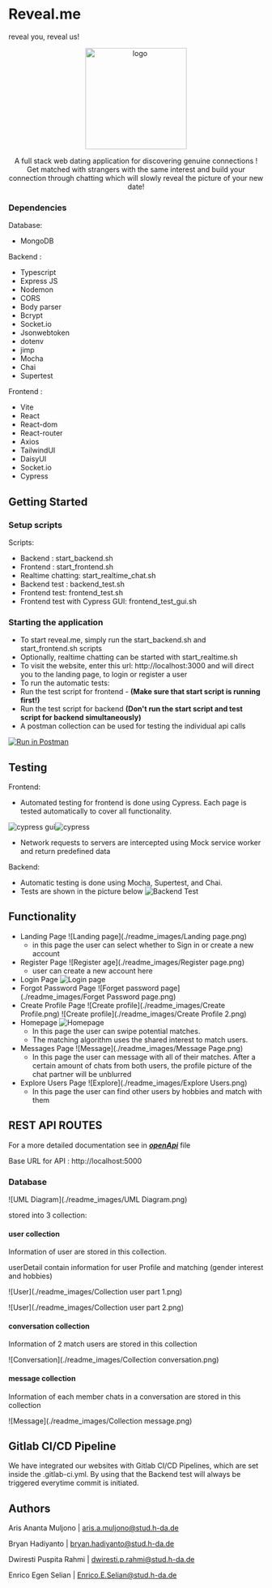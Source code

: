 # Reveal.me
reveal you, reveal us!

<p style="text-align: center;">
<img alt="logo" src="./readme_images/Logo.png" height="200" />
</p>

<p align="center">
A full stack web dating application for discovering genuine connections ! Get matched with strangers with the same
interest and build your connection through chatting which will slowly reveal the picture of your new date!
</p>

### Dependencies

Database:

- MongoDB

Backend :

- Typescript
- Express JS
- Nodemon
- CORS
- Body parser
- Bcrypt
- Socket.io
- Jsonwebtoken
- dotenv
- jimp
- Mocha
- Chai
- Supertest

Frontend :

- Vite
- React
- React-dom
- React-router
- Axios
- TailwindUI
- DaisyUI
- Socket.io
- Cypress

## Getting Started

### Setup scripts

Scripts:

- Backend : start_backend.sh
- Frontend : start_frontend.sh
- Realtime chatting: start_realtime_chat.sh
- Backend test : backend_test.sh
- Frontend test: frontend_test.sh
- Frontend test with Cypress GUI: frontend_test_gui.sh

### Starting the application

- To start reveal.me, simply run the start_backend.sh and start_frontend.sh scripts
- Optionally, realtime chatting can be started with start_realtime.sh
- To visit the website, enter this url: http://localhost:3000 and  will direct you to the landing page, to login or register a user
- To run the automatic tests:
- Run the test script for frontend - **(Make sure that start script is running first!)**
- Run the test script for backend **(Don't run the start script and test script for backend simultaneously)**
- A postman collection can be used for testing the individual api calls

[![Run in Postman](https://run.pstmn.io/button.svg)](https://app.getpostman.com/run-collection/cf4410757371a6823eb0?action=collection%2Fimport)

## Testing

Frontend:

- Automated testing for frontend is done using Cypress. Each page is tested automatically to cover all functionality.

![cypress gui](./readme_images/cypress.png)![cypress](./readme_images/cypressTest.PNG)

- Network requests to servers are intercepted using Mock service worker and return predefined data

Backend:

- Automatic testing is done using Mocha, Supertest, and Chai.
- Tests are shown in the picture below
  ![Backend Test](./readme_images/BackendTest.png)

## Functionality
- Landing Page
![Landing page](./readme_images/Landing page.png)
    - in this page the user can select whether to Sign in or create a new account
- Register Page
![Register age](./readme_images/Register page.png)
    - user can create a new account here
- Login Page
![Login page](./readme_images/LoginPage.png)
- Forgot Password Page
![Forget password page](./readme_images/Forget Password page.png)
- Create Profile Page
![Create profile](./readme_images/Create Profile.png)
![Create profile](./readme_images/Create Profile 2.png)
- Homepage 
![Homepage](./readme_images/Homepage.png)
    - In this page the user can swipe potential matches.
    - The matching algorithm uses the shared interest to match users.
- Messages Page
  ![Message](./readme_images/Message Page.png)
    - In this page the user can message with all of their matches. After a certain amount of chats from both users, the
  profile picture of the chat partner will be unblurred
- Explore Users Page
  ![Explore](./readme_images/Explore Users.png)
    - In this page the user can find other users by hobbies and match with them

## REST API ROUTES

For a more detailed documentation see in **_[openApi]_** file

Base URL for API : http://localhost:5000

[openApi]: https://code.fbi.h-da.de/stdwrahm/reveal.me/-/blob/main/Backend/reveal.me/openApi/openapi.yaml#/

### Database

![UML Diagram](./readme_images/UML Diagram.png)


stored into 3 collection:

#### user collection
Information of user are stored in this collection.

userDetail contain information for user Profile and matching (gender interest and hobbies)

![User](./readme_images/Collection user part 1.png)

![User](./readme_images/Collection user part 2.png)

#### conversation collection
Information of 2 match users are stored in this collection

![Conversation](./readme_images/Collection conversation.png)

#### message collection
Information of each member chats in a conversation are stored in this collection

![Message](./readme_images/Collection message.png)

## Gitlab CI/CD Pipeline
We have integrated our websites with Gitlab CI/CD Pipelines, which are set inside the .gitlab-ci.yml. By using that the Backend test will always be triggered everytime commit is initiated.

## Authors

Aris Ananta Muljono | aris.a.muljono@stud.h-da.de

Bryan Hadiyanto | bryan.hadiyanto@stud.h-da.de

Dwiresti Puspita Rahmi | dwiresti.p.rahmi@stud.h-da.de

Enrico Egen Selian | Enrico.E.Selian@stud.h-da.de


